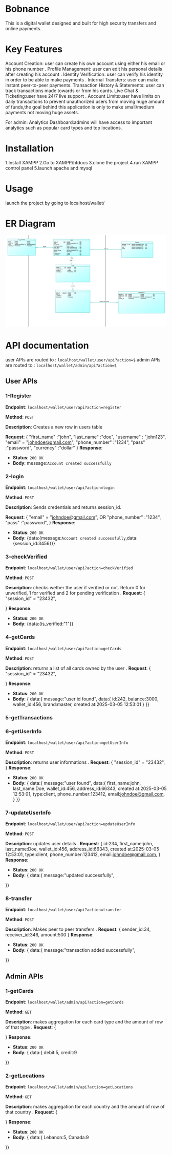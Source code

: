# Bobnance

This is a digital wallet designed and built for high security transfers and online payments.

# Key Features
Account Creation: user can create his own account using either his email or his phone number .
Profile Management: user can edit his personal details after creating his account .
Identity Verification: user can verify his identity in order to be able to make payments .
Internal Transfers: user can make instant peer-to-peer payments.
Transaction History & Statements: user can track transactions made towards or from his cards.
Live Chat & Ticketing:user have 24/7 live support . 
Account Limits:user have limits on daily transactions to prevent unauthorized users from moving huge amount of funds,the goal behind this application is only to make small/medium payments not moving huge assets.

For admin:
Analytics Dashboard:admins will have access to important analytics such as popular card types and top locations.

# Installation

1.Install XAMPP
2.Go to XAMPP/htdocs
3.clone the project
4.run XAMPP control panel
5.launch apache and mysql
# Usage
launch the project by going to localhost/wallet/

# ER Diagram
![My Image](/ER.PNG)


# API documentation

user APIs are routed to :
`localhost/wallet/user/api?action=$`
admin APIs are routed to :
`localhost/wallet/admin/api?action=$`

## User APIs

### 1-Register
**Endpoint**: `localhost/wallet/user/api?action=register`

**Method**: `POST`

**Description**: Creates a new row in users table

**Request**:
{
    "first_name" :"john",
    "last_name" :"doe",
    "username" : "john123",
    "email" = "johndoe@gmail.com",
    "phone_number" :"1234",
    "pass" :"password",
    "currency" :"dollar"
}
**Response**:
- **Status**: `200 OK`
- **Body**: message:`Account created successfully`

### 2-login
**Endpoint**: `localhost/wallet/user/api?action=login`

**Method**: `POST`

**Description**: Sends credentials and returns session_id.

**Request**:
{
    "email" = "johndoe@gmail.com",
    OR
    "phone_number" :"1234",
    "pass" :"password",
}
**Response**:
- **Status**: `200 OK`
- **Body**: {data:{message:`Account created successfully`,data:{session_id:3456}}}


### 3-checkVerified
**Endpoint**: `localhost/wallet/user/api?action=checkVerified`

**Method**: `POST`

**Description**: checks wether the user if verified or not. Return 0 for unverified, 1  for verified and 2 for pending verification .
**Request**:
{
    "session_id" = "23432",
    
}
**Response**:
- **Status**: `200 OK`
- **Body**: {data:{is_verified:"1"}}

### 4-getCards
**Endpoint**: `localhost/wallet/user/api?action=getCards`

**Method**: `POST`

**Description**: returns a list of all cards owned by the user .
**Request**:
{
    "session_id" = "23432",
    
}
**Response**:
- **Status**: `200 OK`
- **Body**: {
    data:{
        message:"user id found",
        data:{
            id:242,
            balance:3000,
            wallet_id:456,
            brand:master,
            created at:2025-03-05 12:53:01
        }
}}
### 5-getTransactions
<!-- **Endpoint**: `localhost/wallet/user/api?action=getTransactions`

**Method**: `POST`

**Description**: returns a list of all transactions made by the user .
**Request**:
{
    "session_id" = "23432",
    
}
**Response**:
- **Status**: `200 OK`
- **Body**: {
    data:{
        message:"user id found",
        data:{
            id:242,
            balance:3000,
            wallet_id:456,
            brand:master,
            created at:2025-03-05 12:53:01
        }
}} -->
### 6-getUserInfo
**Endpoint**: `localhost/wallet/user/api?action=getUserInfo`

**Method**: `POST`

**Description**: returns user informations .
**Request**:
{
    "session_id" = "23432",
}
**Response**:
- **Status**: `200 OK`
- **Body**: {
    data:{
        message:"user found",
        data:{
            first_name:john,
            last_name:Doe,
            wallet_id:456,
            address_id:66343,
            created at:2025-03-05 12:53:01,
            type:client,
            phone_number:123412,
            email:johndoe@gmail.com,
        }
}}
### 7-updateUserInfo
**Endpoint**: `localhost/wallet/user/api?action=updateUserInfo`

**Method**: `POST`

**Description**: updates user details .
**Request**:
{
            id:234,
            first_name:john,
            last_name:Doe,
            wallet_id:456,
            address_id:66343,
            created at:2025-03-05 12:53:01,
            type:client,
            phone_number:123412,
            email:johndoe@gmail.com,
}
**Response**:
- **Status**: `200 OK`
- **Body**: {
    data:{
        message:"updated successfully",
        
}}
### 8-transfer
**Endpoint**: `localhost/wallet/user/api?action=transfer`

**Method**: `POST`

**Description**: Makes peer to peer transfers .
**Request**:
{
           sender_id:34,
           receiver_id:346,
           amount:500
}
**Response**:
- **Status**: `200 OK`
- **Body**: {
    data:{
        message:"transaction added successfully",
        
}}

## Admin APIs
### 1-getCards
**Endpoint**: `localhost/wallet/admin/api?action=getCards`

**Method**: `GET`

**Description**: makes aggregation for each card type and the amount of row of that type .
**Request**:
{
           
}
**Response**:
- **Status**: `200 OK`
- **Body**: {
    data:{
        debit:5,
        credit:9
        
}}
### 2-getLocations
**Endpoint**: `localhost/wallet/admin/api?action=getLocations`

**Method**: `GET`

**Description**: makes aggregation for each country and the amount of row of that country .
**Request**:
{
           
}
**Response**:
- **Status**: `200 OK`
- **Body**: {
    data:{
        Lebanon:5,
        Canada:9
        
}}





